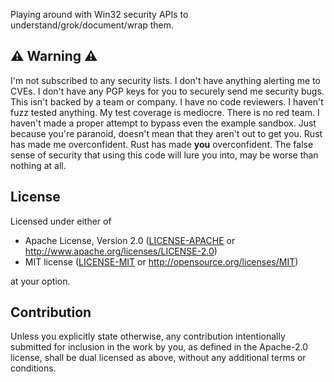 Playing around with Win32 security APIs to understand/grok/document/wrap them.

## ⚠️ Warning ⚠️
I'm not subscribed to any security lists.
I don't have anything alerting me to CVEs.
I don't have any PGP keys for you to securely send me security bugs.
This isn't backed by a team or company.
I have no code reviewers.
I haven't fuzz tested anything.
My test coverage is mediocre.
There is no red team.
I haven't made a proper attempt to bypass even the example sandbox.
Just because you're paranoid, doesn't mean that they aren't out to get you.
Rust has made me overconfident.
Rust has made **you** overconfident.
The false sense of security that using this code will lure you into, may be worse than nothing at all.



<h2 name="license">License</h2>

Licensed under either of

* Apache License, Version 2.0 ([LICENSE-APACHE](LICENSE-APACHE) or <http://www.apache.org/licenses/LICENSE-2.0>)
* MIT license ([LICENSE-MIT](LICENSE-MIT) or <http://opensource.org/licenses/MIT>)

at your option.



<h2 name="contribution">Contribution</h2>

Unless you explicitly state otherwise, any contribution intentionally submitted
for inclusion in the work by you, as defined in the Apache-2.0 license, shall be
dual licensed as above, without any additional terms or conditions.

